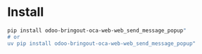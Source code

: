 # Install

```bash
pip install odoo-bringout-oca-web-web_send_message_popup"
# or
uv pip install odoo-bringout-oca-web-web_send_message_popup"
```
